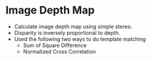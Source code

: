 # Image Depth Map

* Calculate image depth map using simple stereo. 
* Disparity is inversely proportional to depth.
* Used the following two ways to do template matching
	* Sum of Square Difference
	* Normalized Cross Correlation